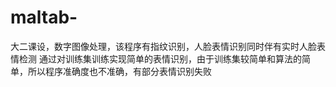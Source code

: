 # maltab-
大二课设，数字图像处理，该程序有指纹识别，人脸表情识别同时伴有实时人脸表情检测
通过对训练集训练实现简单的表情识别，由于训练集较简单和算法的简单，所以程序准确度也不准确，有部分表情识别失败

